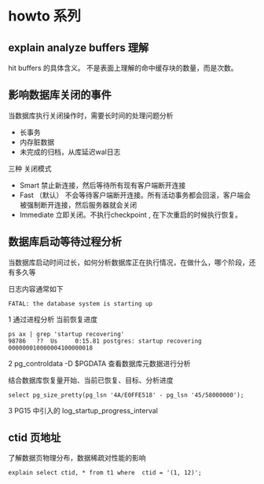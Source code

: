 # howto 系列

## explain analyze buffers 理解

hit buffers 的具体含义。 不是表面上理解的命中缓存块的数量，而是次数。

## 影响数据库关闭的事件

当数据库执行关闭操作时，需要长时间的处理问题分析

- 长事务
- 内存脏数据
- 未完成的归档，从库延迟wal日志


三种 关闭模式
- Smart  禁止新连接，然后等待所有现有客户端断开连接
- Fast （默认） 不会等待客户端断开连接。所有活动事务都会回滚，客户端会被强制断开连接，然后服务器就会关闭
- Immediate 立即关闭。不执行checkpoint , 在下次重启的时候执行恢复。

## 数据库启动等待过程分析

当数据库启动时间过长，如何分析数据库正在执行情况，在做什么，哪个阶段，还有多久等

日志内容通常如下
```
FATAL: the database system is starting up
```

1 通过进程分析 当前恢复进度
```
ps ax | grep 'startup recovering'
98786   ??  Us     0:15.81 postgres: startup recovering 000000010000004100000018
```

2 pg_controldata -D $PGDATA 查看数据库元数据进行分析

结合数据库恢复量开始、当前已恢复、目标、分析进度
```
select pg_size_pretty(pg_lsn '4A/E0FFE518' - pg_lsn '45/58000000');
```

3 PG15 中引入的 log_startup_progress_interval

## ctid 页地址

了解数据页物理分布，数据稀疏对性能的影响
```
explain select ctid, * from t1 where  ctid = '(1, 12)';
```
